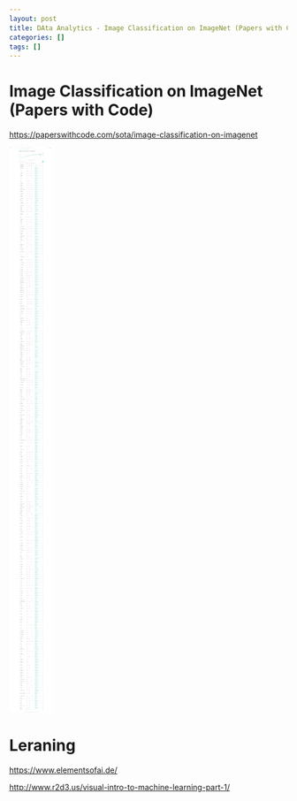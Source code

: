 ```yaml
---
layout: post
title: DAta Analytics - Image Classification on ImageNet (Papers with Code)
categories: []
tags: []
--- 
```



# Image Classification on ImageNet (Papers with Code)

https://paperswithcode.com/sota/image-classification-on-imagenet

![](/pic/Screenshot_2021-01-27%20Papers%20with%20Code%20-%20ImageNet%20Benchmark%20Image%20Classification.png)


# Leraning 


https://www.elementsofai.de/


http://www.r2d3.us/visual-intro-to-machine-learning-part-1/ 
